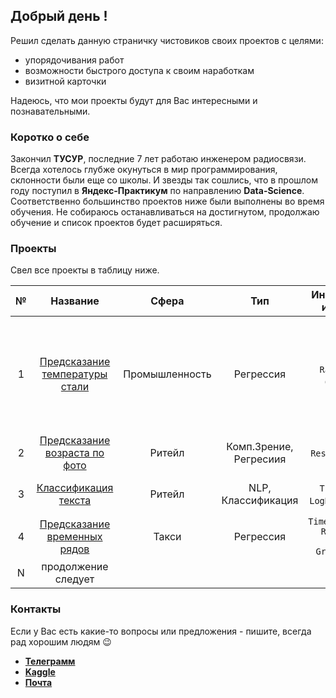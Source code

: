 ## Добрый день !

Решил сделать данную страничку чистовиков своих проектов с целями:
- упорядочивания работ
- возможности быстрого доступа к своим наработкам
- визитной карточки

Надеюсь, что мои проекты будут для Вас интересными и познавательными. 

### Коротко о себе

Закончил **ТУСУР**, последние 7 лет работаю инженером радиосвязи. Всегда хотелось глубже окунуться в мир программирования, склонности были еще со школы. И звезды так сошлись, что в прошлом году поступил в **Яндекс-Практикум** по направлению **Data-Science**. Соответственно большинство проектов ниже были выполнены во время обучения.
Не собираюсь останавливаться на достигнутом, продолжаю обучение и список проектов будет расширяться.

### Проекты

Свел все проекты в таблицу ниже.

| №   | Название  |Сфера  | Тип  | Инструменты и Методы   | Комментарии  |
|:---:|:---:      |:---:    |:---: |:---:                   |---           |
| 1   | [Предсказание температуры стали](https://github.com/kirill-pribludenko/projects/blob/main/1/project_16.ipynb) | Промышленность | Регрессия  | `LinReg`, `RandForest`, `Catboost`, `Optuna` | Особенности - EDA, нужно было выделить признаки из разных таблиц по определенному интервалу времени |
| 2   | [Предсказание возраста по фото](https://github.com/kirill-pribludenko/projects/blob/main/2/project_14.ipynb)  | Ритейл         | Комп.Зрение, Регресиия  | `ResNet50`, `Keras`  | Первый CV проект    	|
| 3   | [Классификация текста](https://github.com/kirill-pribludenko/projects/blob/main/3/project_12.ipynb)   	| Ритейл         | NLP, Классификация  |`TF-IDF` `BERT` `LogReg` `Catboost`  | Рассмотрены два варианта решения    	|
| 4   | [Предсказание временных рядов](https://github.com/kirill-pribludenko/projects/blob/main/4/project_11.ipynb)   	| Такси | Регрессия  |`TimeSeriesSplit` `RandForest` `Catboost` `GridSearchCV`  | Множество графиков    	|
| N   | продолжение следует |

### Контакты

Если у Вас есть какие-то вопросы или предложения - пишите, всегда рад хорошим людям 😉

* [**Телеграмм**](https://t.me/Ave_Ludi)
* [**Kaggle**](https://www.kaggle.com/kirillpribludenko)
* [**Почта**](mailto:kir88@inbox.ru)
